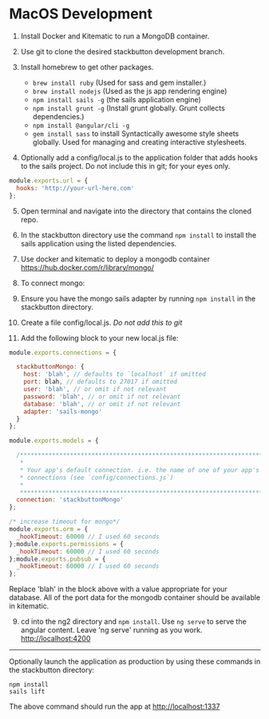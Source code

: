 # MacOS Development
1. Install Docker and Kitematic to run a MongoDB container.
2. Use git to clone the desired stackbutton development branch.
3. Install homebrew to get other packages.
	- `brew install ruby` (Used for sass and gem installer.)
	- `brew install nodejs` (Used as the js app rendering engine)
	- `npm install sails -g` (the sails application engine)
	- `npm install grunt -g` (Install grunt globally. Grunt collects dependencies.)
	- `npm install @angular/cli -g`
	- `gem install sass` to install Syntactically awesome style sheets globally. Used for managing and creating interactive stylesheets.

4. Optionally add a config/local.js to the application folder that adds hooks to the sails project. Do not include this in git; for your eyes only.

  ```javascript
  module.exports.url = {
    hooks: 'http://your-url-here.com'
  };
  ```
  
5. Open terminal and navigate into the directory that contains the cloned repo.

6. In the stackbutton directory use the command `npm install` to install the sails application using the listed dependencies. 

7. Use docker and kitematic to deploy a mongodb container https://hub.docker.com/r/library/mongo/

8. To connect mongo:

  1. Ensure you have the mongo sails adapter by running `npm install` in the stackbutton directory.
  2. Create a file config/local.js. *Do not add this to git*
  3. Add the following block to your new local.js file:

  ```javascript
  module.exports.connections = {

    stackbuttonMongo: {
      host: 'blah', // defaults to `localhost` if omitted
      port: blah, // defaults to 27017 if omitted
      user: 'blah', // or omit if not relevant
      password: 'blah', // or omit if not relevant
      database: 'blah', // or omit if not relevant
      adapter: 'sails-mongo'
    }
  };

  module.exports.models = {

    /***************************************************************************
     *                                                                          *
     * Your app's default connection. i.e. the name of one of your app's        *
     * connections (see `config/connections.js`)                                *
     *                                                                          *
     ***************************************************************************/
    connection: 'stackbuttonMongo'
  };

  /* increase timeout for mongo*/
  module.exports.orm = {
    _hookTimeout: 60000 // I used 60 seconds
  };module.exports.permissions = {
    _hookTimeout: 60000 // I used 60 seconds
  };module.exports.pubsub = {
    _hookTimeout: 60000 // I used 60 seconds
  };
  ```

  Replace 'blah' in the block above with a value appropriate for your database. All of the port data for  the mongodb container should be available in kitematic.

9. cd into the ng2 directory and `npm install`. Use `ng serve` to serve the angular content. Leave 'ng serve' running as you work. <http://localhost:4200>

--------------------------

Optionally launch the application as production by using these commands in the stackbutton directory:

  ```shell
  npm install
  sails lift
  ```

  The above command should run the app at <http://localhost:1337>
  
  
